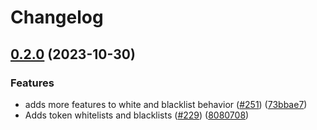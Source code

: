 # Changelog

## [0.2.0](https://github.com/matter-labs/zksync-withdrawal-finalizer/compare/finalizer-v0.1.59...finalizer-v0.2.0) (2023-10-30)


### Features

* adds more features to white and blacklist behavior ([#251](https://github.com/matter-labs/zksync-withdrawal-finalizer/issues/251)) ([73bbae7](https://github.com/matter-labs/zksync-withdrawal-finalizer/commit/73bbae7d625cb8eecd7386c8341b3a1e625fca72))
* Adds token whitelists and blacklists ([#229](https://github.com/matter-labs/zksync-withdrawal-finalizer/issues/229)) ([8080708](https://github.com/matter-labs/zksync-withdrawal-finalizer/commit/80807085e20896ebfc0eef60987fbe23120dbad8))
